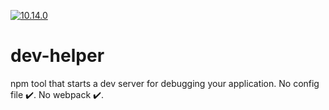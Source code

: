 [![10.14.0](https://img.shields.io/node/v/dev-helper.svg?style=flat)](https://www.npmjs.com/package/dev-helper)
# dev-helper
npm tool that starts a dev server for debugging your application. No config file :heavy_check_mark:. No webpack :heavy_check_mark:.
